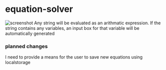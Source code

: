 # equation-solver
![screenshot](http://i.imgur.com/PRLoUtp.png)
Any string will be evaluated as an arithmatic expression. 
If the string contains any variables, an input box for that variable will be automatically generated

### planned changes
I need to provide a means for the user to save new equations using localstorage